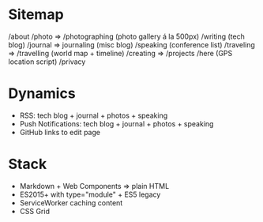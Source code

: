 # Sitemap
/about
/photo => /photographing (photo gallery á la 500px)
/writing (tech blog)
/journal => journaling (misc blog)
/speaking (conference list)
/traveling => /travelling (world map + timeline)
/creating => /projects
/here (GPS location script)
/privacy

# Dynamics
- RSS: tech blog + journal + photos + speaking
- Push Notifications: tech blog + journal + photos + speaking
- GitHub links to edit page

# Stack
- Markdown + Web Components => plain HTML
- ES2015+ with type="module" + ES5 legacy
- ServiceWorker caching content
- CSS Grid
